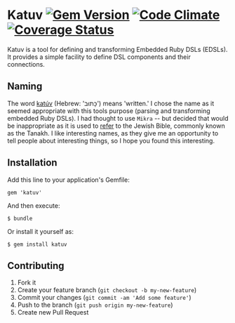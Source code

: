 # Katuv [![Gem Version](https://badge.fury.io/rb/katuv.png)](http://badge.fury.io/rb/katuv) [![Code Climate](https://codeclimate.com/github/jfredett/katuv.png)](https://codeclimate.com/github/jfredett/katuv) [![Coverage Status](https://coveralls.io/repos/jfredett/katuv/badge.png?branch=master)](https://coveralls.io/r/jfredett/katuv)

Katuv is a tool for defining and transforming Embedded Ruby DSLs (EDSLs). It
provides a simple facility to define DSL components and their connections.

## Naming

The word [katúv](http://en.wiktionary.org/wiki/%D7%A0%D7%9B%D7%AA%D7%91#Hebrew)
(Hebrew: 'כָּתוּב') means 'written.' I chose the name as it seemed appropriate with
this tools purpose (parsing and transforming embedded Ruby DSLs). I had thought
to use `Mikra` -- but decided that would be inappropriate as it is used to
[refer](http://en.wikipedia.org/wiki/Mikra) to the Jewish Bible, commonly known
as the Tanakh. I like interesting names, as they give me an opportunity to tell
people about interesting things, so I hope you found this interesting.

## Installation

Add this line to your application's Gemfile:

    gem 'katuv'

And then execute:

    $ bundle

Or install it yourself as:

    $ gem install katuv

## Contributing

1. Fork it
2. Create your feature branch (`git checkout -b my-new-feature`)
3. Commit your changes (`git commit -am 'Add some feature'`)
4. Push to the branch (`git push origin my-new-feature`)
5. Create new Pull Request
